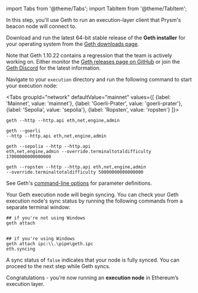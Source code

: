 import Tabs from '@theme/Tabs';
import TabItem from '@theme/TabItem';

In this step, you'll use Geth to run an execution-layer client that Prysm's beacon node will connect to.

<p>Download and run the latest 64-bit stable release of the <strong>Geth installer</strong> for your operating system from the <a href='https://geth.ethereum.org/downloads/'>Geth downloads page</a>.</p>

<p>Note that Geth 1.10.22 contains a regression that the team is actively working on. Either monitor the <a href='https://github.com/ethereum/go-ethereum/releases'>Geth releases page on GitHub</a> or join the <a href='https://discord.com/invite/nthXNEv'>Geth Discord</a> for the latest information.</p>

<p>Navigate to your <code>execution</code> directory and run the following command to start your execution node:</p>

<Tabs groupId="network" defaultValue="mainnet" values={[
    {label: 'Mainnet', value: 'mainnet'},
    {label: 'Goerli-Prater', value: 'goerli-prater'},
    {label: 'Sepolia', value: 'sepolia'},
    {label: 'Ropsten', value: 'ropsten'}
]}>
  <TabItem value="mainnet">
    <pre><code>geth --http --http.api eth,net,engine,admin </code></pre>
  </TabItem>
  <TabItem value="goerli-prater">
    <pre><code>geth --goerli --http --http.api eth,net,engine,admin </code></pre>
  </TabItem>
  <TabItem value="sepolia">
    <pre><code>geth --sepolia --http --http.api eth,net,engine,admin --override.terminaltotaldifficulty 17000000000000000</code></pre>
  </TabItem>
  <TabItem value="ropsten">
    <pre><code>geth --ropsten --http --http.api eth,net,engine,admin --override.terminaltotaldifficulty 50000000000000000</code></pre>
  </TabItem>
</Tabs>

<p>See Geth's <a href='https://geth.ethereum.org/docs/interface/command-line-options'>command-line options</a> for parameter definitions.</p>

<p>Your Geth execution node will begin syncing. You can check your Geth execution node's sync status by running the following commands from a separate terminal window:</p>

```
## if you're not using Windows
geth attach 


## if you're using Windows
geth attach ipc:\\.\pipe\geth.ipc
eth.syncing
```

<p>A sync status of <code>false</code> indicates that your node is fully synced. You can proceed to the next step while Geth syncs.</p>

Congratulations - you’re now running an <strong>execution node</strong> in Ethereum’s execution layer.